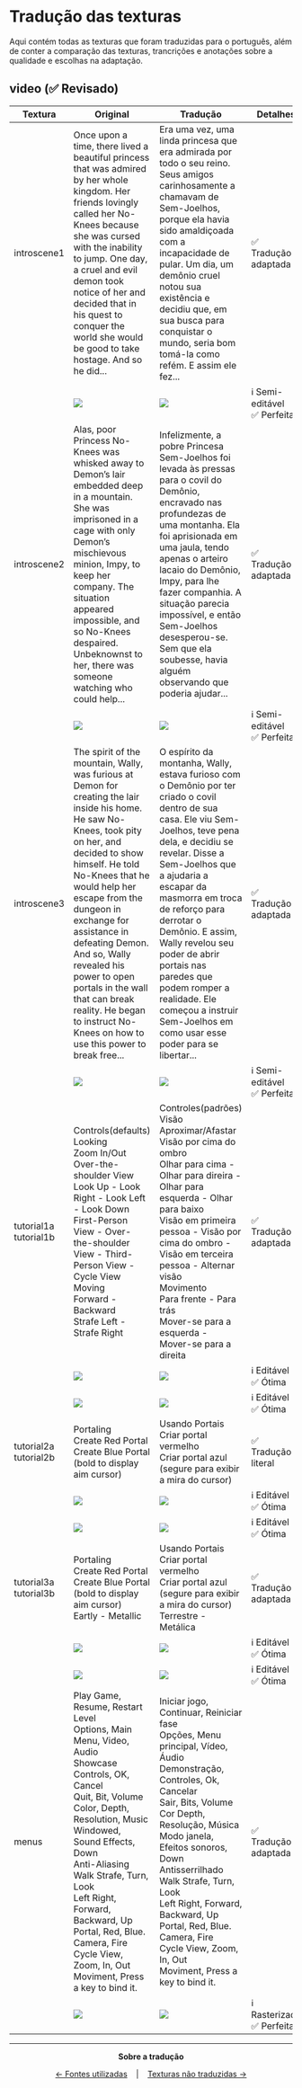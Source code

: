 # Tradução das texturas
Aqui contém todas as texturas que foram traduzidas para o português, além de conter a comparação das texturas, trancrições e anotações sobre a qualidade e escolhas na adaptação.

## video (✅ Revisado)
| Textura | Original | Tradução | Detalhes |
| ------- | -------- | -------- | -------- |
| introscene1 | Once upon a time, there lived a beautiful princess that was admired by her whole kingdom. Her friends lovingly called her No-Knees because she was cursed<br>with the inability to jump. One day, a cruel and evil demon took notice of her and decided that in his quest to conquer the world she would be good to take hostage. And so he did... | Era uma vez, uma linda princesa que era admirada por todo o seu reino. Seus amigos carinhosamente a chamavam de Sem-Joelhos, porque ela havia sido amaldiçoada com a incapacidade de pular. Um dia, um demônio cruel notou sua existência e decidiu que, em sua busca para conquistar o mundo, seria bom tomá-la como refém. E assim ele fez... | ✅ Tradução adaptada |
| | ![](../../EN/Original/video/introscene1.jpg) | ![](../../PT-BR/Traduzido/video/introscene1.jpg) | ℹ️ Semi-editável<br>✅ Perfeita<br> |
| introscene2 | Alas, poor Princess No-Knees was whisked away to Demon’s lair embedded deep in a mountain. She was imprisoned in a cage with only Demon’s mischievous minion, Impy, to keep her company. The situation appeared impossible, and so No-Knees despaired. Unbeknownst to her, there was someone watching who could help... | Infelizmente, a pobre Princesa Sem-Joelhos foi levada às pressas para o covil do Demônio, encravado nas profundezas de uma montanha. Ela foi aprisionada em uma jaula, tendo apenas o arteiro lacaio do Demônio, Impy, para lhe fazer companhia. A situação parecia impossível, e então Sem-Joelhos desesperou-se. Sem que ela soubesse, havia alguém observando que poderia ajudar... | ✅ Tradução adaptada |
| | ![](../../EN/Original/video/introscene2.jpg) | ![](../../PT-BR/Traduzido/video/introscene2.jpg) | ℹ️ Semi-editável<br>✅ Perfeita<br> |
| introscene3 | The spirit of the mountain, Wally, was furious at Demon for creating the lair inside his home. He saw No-Knees, took pity on her, and decided to show himself. He told No-Knees that he would help her escape from the dungeon in exchange for assistance in defeating Demon. And so, Wally revealed his power to open portals in the wall that can break reality. He began to instruct No-Knees on how to use this power to break free... | O espírito da montanha, Wally, estava furioso com o Demônio por ter criado o covil dentro de sua casa. Ele viu Sem-Joelhos, teve pena dela, e decidiu se revelar. Disse a Sem-Joelhos que a ajudaria a escapar da masmorra em troca de reforço para derrotar o Demônio. E assim, Wally revelou seu poder de abrir portais nas paredes que podem romper a realidade. Ele começou a instruir Sem-Joelhos em como usar esse poder para se libertar... | ✅ Tradução adaptada |
| | ![](../../EN/Original/video/introscene3.jpg) | ![](../../PT-BR/Traduzido/video/introscene3.jpg) | ℹ️ Semi-editável<br>✅ Perfeita |
| tutorial1a<br>tutorial1b | Controls(defaults)<br>Looking<br>Zoom In/Out<br>Over-the-shoulder View<br>Look Up - Look Right - Look Left - Look Down<br>First-Person View - Over-the-shoulder View - Third-Person View - Cycle View<br>Moving<br>Forward - Backward<br> Strafe Left - Strafe Right | Controles(padrões)<br>Visão<br>Aproximar/Afastar<br>Visão por cima do ombro<br>Olhar para cima - Olhar para direira - Olhar para esquerda - Olhar para baixo <br>Visão em primeira pessoa - Visão por cima do ombro - Visão em terceira pessoa - Alternar visão<br>Movimento<br>Para frente - Para trás<br>Mover-se para a esquerda - Mover-se para a direita | ✅ Tradução adaptada |
| | ![](../../EN/Original/video/tutorial1a.jpg) | ![](../../PT-BR/Traduzido/video/tutorial1a.jpg) | ℹ️ Editável<br>✅ Ótima | 
| | ![](../../EN/Original/video/tutorial1b.jpg) | ![](../../PT-BR/Traduzido/video/tutorial1b.jpg) | ℹ️ Editável<br>✅ Ótima | 
| tutorial2a<br>tutorial2b | Portaling<br>Create Red Portal<br>Create Blue Portal<br>(bold to display aim cursor) | Usando Portais<br>Criar portal vermelho<br>Criar portal azul<br>(segure para exibir a mira do cursor) | ✅ Tradução literal |
| | ![](../../EN/Original/video/tutorial2a.jpg) | ![](../../PT-BR/Traduzido/video/tutorial2a.jpg) | ℹ️ Editável<br>✅ Ótima | 
| | ![](../../EN/Original/video/tutorial2b.jpg) | ![](../../PT-BR/Traduzido/video/tutorial2b.jpg) | ℹ️ Editável<br>✅ Ótima | 
| tutorial3a<br>tutorial3b | Portaling<br>Create Red Portal<br>Create Blue Portal<br>(bold to display aim cursor)<br>Eartly - Metallic | Usando Portais<br>Criar portal vermelho<br>Criar portal azul<br>(segure para exibir a mira do cursor)<br>Terrestre - Metálica | ✅ Tradução adaptada |
| | ![](../../EN/Original/video/tutorial3a.jpg) | ![](../../PT-BR/Traduzido/video/tutorial3a.jpg) | ℹ️ Editável<br>✅ Ótima | 
| | ![](../../EN/Original/video/tutorial3b.jpg) | ![](../../PT-BR/Traduzido/video/tutorial3b.jpg) | ℹ️ Editável<br>✅ Ótima | 
| menus | Play Game, Resume, Restart Level<br>Options, Main Menu, Video, Audio<br>Showcase Controls, OK, Cancel<br>Quit, Bit, Volume<br>Color, Depth, Resolution, Music<br>Windowed, Sound Effects, Down<br>Anti-Aliasing<br>Walk Strafe, Turn, Look<br>Left Right, Forward, Backward, Up<br>Portal, Red, Blue. Camera, Fire<br>Cycle View, Zoom, In, Out<br>Moviment, Press a key to bind it.  | Iniciar jogo, Continuar, Reiniciar fase<br>Opções, Menu principal, Vídeo, Áudio<br>Demonstração, Controles, Ok, Cancelar<br>Sair, Bits, Volume<br>Cor Depth, Resolução, Música<br>Modo janela, Efeitos sonoros, Down<br>Antisserrilhado<br>Walk Strafe, Turn, Look<br>Left Right, Forward, Backward, Up<br>Portal, Red, Blue. Camera, Fire<br>Cycle View, Zoom, In, Out<br>Moviment, Press a key to bind it. | ✅ Tradução adaptada |
| | ![](../../EN/Original/video/menus.png) | ![](../../PT-BR/Traduzido/video/menus.png) | ℹ️ Rasterizada<br>✅ Perfeita | 

<hr />

<p align="center"><strong>Sobre a tradução</strong></p>

<p align="center">
  <a href="Fontes.md">← Fontes utilizadas</a>
  &nbsp;&nbsp;&nbsp;|&nbsp;&nbsp;&nbsp;
  <a href="Não traduzidas.md">Texturas não traduzidas →</a>
</p>